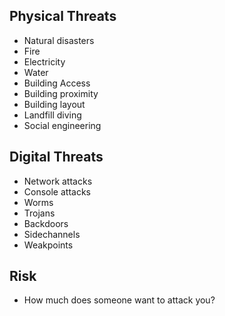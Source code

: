 ## Physical Threats
- Natural disasters
- Fire
- Electricity
- Water
- Building Access
- Building proximity
- Building layout
- Landfill diving
- Social engineering

## Digital Threats
- Network attacks
- Console attacks
- Worms
- Trojans
- Backdoors
- Sidechannels
- Weakpoints

## Risk
- How much does someone want to attack you?